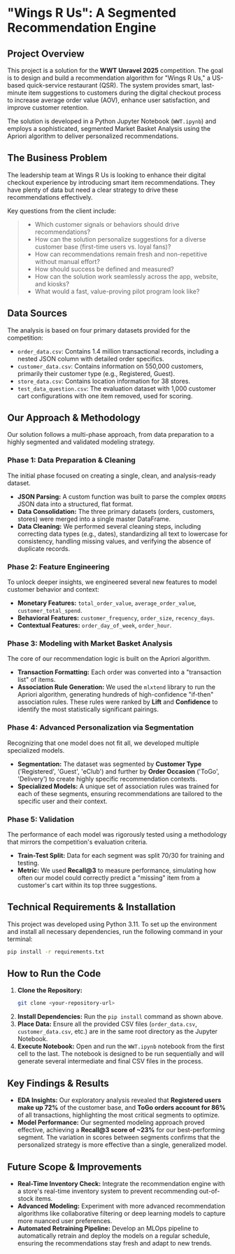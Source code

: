 # "Wings R Us": A Segmented Recommendation Engine

## Project Overview

This project is a solution for the **WWT Unravel 2025** competition. The goal is to design and build a recommendation algorithm for "Wings R Us," a US-based quick-service restaurant (QSR). The system provides smart, last-minute item suggestions to customers during the digital checkout process to increase average order value (AOV), enhance user satisfaction, and improve customer retention.

The solution is developed in a Python Jupyter Notebook (`WWT.ipynb`) and employs a sophisticated, segmented Market Basket Analysis using the Apriori algorithm to deliver personalized recommendations.

## The Business Problem

The leadership team at Wings R Us is looking to enhance their digital checkout experience by introducing smart item recommendations. They have plenty of data but need a clear strategy to drive these recommendations effectively.

Key questions from the client include:
> * Which customer signals or behaviors should drive recommendations?
> * How can the solution personalize suggestions for a diverse customer base (first-time users vs. loyal fans)?
> * How can recommendations remain fresh and non-repetitive without manual effort?
> * How should success be defined and measured?
> * How can the solution work seamlessly across the app, website, and kiosks?
> * What would a fast, value-proving pilot program look like?

## Data Sources

The analysis is based on four primary datasets provided for the competition:
* `order_data.csv`: Contains 1.4 million transactional records, including a nested JSON column with detailed order specifics.
* `customer_data.csv`: Contains information on 550,000 customers, primarily their customer type (e.g., Registered, Guest).
* `store_data.csv`: Contains location information for 38 stores.
* `test_data_question.csv`: The evaluation dataset with 1,000 customer cart configurations with one item removed, used for scoring.

## Our Approach & Methodology

Our solution follows a multi-phase approach, from data preparation to a highly segmented and validated modeling strategy.

### Phase 1: Data Preparation & Cleaning
The initial phase focused on creating a single, clean, and analysis-ready dataset.
* **JSON Parsing:** A custom function was built to parse the complex `ORDERS` JSON data into a structured, flat format.
* **Data Consolidation:** The three primary datasets (orders, customers, stores) were merged into a single master DataFrame.
* **Data Cleaning:** We performed several cleaning steps, including correcting data types (e.g., dates), standardizing all text to lowercase for consistency, handling missing values, and verifying the absence of duplicate records.

### Phase 2: Feature Engineering
To unlock deeper insights, we engineered several new features to model customer behavior and context:
* **Monetary Features:** `total_order_value`, `average_order_value`, `customer_total_spend`.
* **Behavioral Features:** `customer_frequency`, `order_size`, `recency_days`.
* **Contextual Features:** `order_day_of_week`, `order_hour`.

### Phase 3: Modeling with Market Basket Analysis
The core of our recommendation logic is built on the Apriori algorithm.
* **Transaction Formatting:** Each order was converted into a "transaction list" of items.
* **Association Rule Generation:** We used the `mlxtend` library to run the Apriori algorithm, generating hundreds of high-confidence "if-then" association rules. These rules were ranked by **Lift** and **Confidence** to identify the most statistically significant pairings.

### Phase 4: Advanced Personalization via Segmentation
Recognizing that one model does not fit all, we developed multiple specialized models.
* **Segmentation:** The dataset was segmented by **Customer Type** ('Registered', 'Guest', 'eClub') and further by **Order Occasion** ('ToGo', 'Delivery') to create highly specific recommendation contexts.
* **Specialized Models:** A unique set of association rules was trained for each of these segments, ensuring recommendations are tailored to the specific user and their context.

### Phase 5: Validation
The performance of each model was rigorously tested using a methodology that mirrors the competition's evaluation criteria.
* **Train-Test Split:** Data for each segment was split 70/30 for training and testing.
* **Metric:** We used **Recall@3** to measure performance, simulating how often our model could correctly predict a "missing" item from a customer's cart within its top three suggestions.

## Technical Requirements & Installation

This project was developed using Python 3.11. To set up the environment and install all necessary dependencies, run the following command in your terminal:

```bash
pip install -r requirements.txt
```

## How to Run the Code

1.  **Clone the Repository:**
    ```bash
    git clone <your-repository-url>
    ```
2.  **Install Dependencies:** Run the `pip install` command as shown above.
3.  **Place Data:** Ensure all the provided CSV files (`order_data.csv`, `customer_data.csv`, etc.) are in the same root directory as the Jupyter Notebook.
4.  **Execute Notebook:** Open and run the `WWT.ipynb` notebook from the first cell to the last. The notebook is designed to be run sequentially and will generate several intermediate and final CSV files in the process.

## Key Findings & Results

* **EDA Insights:** Our exploratory analysis revealed that **Registered users make up 72%** of the customer base, and **ToGo orders account for 86%** of all transactions, highlighting the most critical segments to optimize.
* **Model Performance:** Our segmented modeling approach proved effective, achieving a **Recall@3 score of ~23%** for our best-performing segment. The variation in scores between segments confirms that the personalized strategy is more effective than a single, generalized model.

## Future Scope & Improvements

* **Real-Time Inventory Check:** Integrate the recommendation engine with a store's real-time inventory system to prevent recommending out-of-stock items.
* **Advanced Modeling:** Experiment with more advanced recommendation algorithms like collaborative filtering or deep learning models to capture more nuanced user preferences.
* **Automated Retraining Pipeline:** Develop an MLOps pipeline to automatically retrain and deploy the models on a regular schedule, ensuring the recommendations stay fresh and adapt to new trends.

